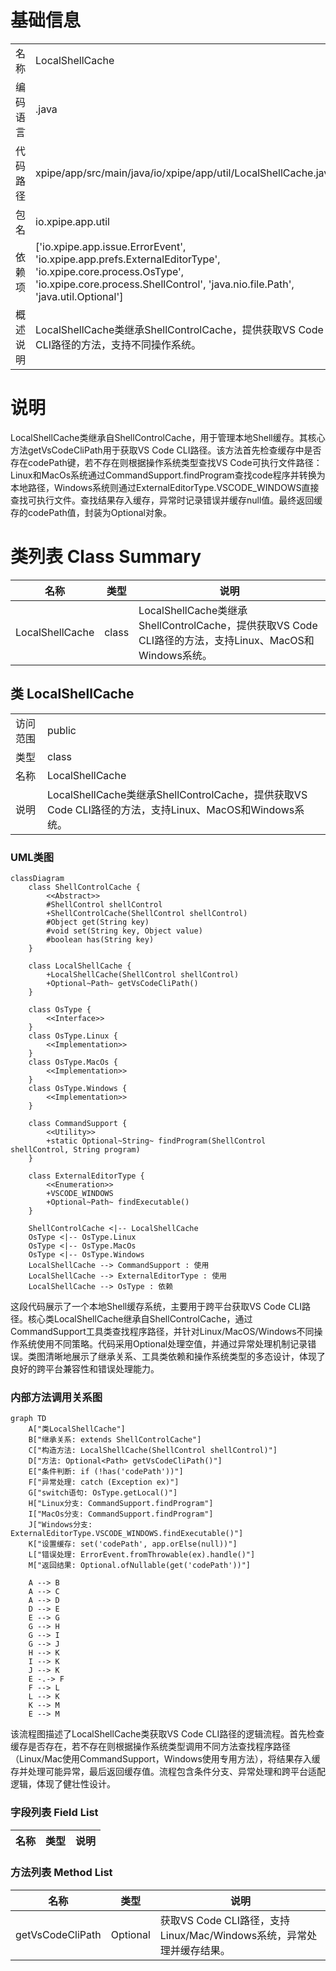 # 基础信息

|      |      |
|------|------|
| 名称 | LocalShellCache |
| 编码语言 | .java |
| 代码路径 | xpipe/app/src/main/java/io/xpipe/app/util/LocalShellCache.java |
| 包名 | io.xpipe.app.util |
| 依赖项 | ['io.xpipe.app.issue.ErrorEvent', 'io.xpipe.app.prefs.ExternalEditorType', 'io.xpipe.core.process.OsType', 'io.xpipe.core.process.ShellControl', 'java.nio.file.Path', 'java.util.Optional'] |
| 概述说明 | LocalShellCache类继承ShellControlCache，提供获取VS Code CLI路径的方法，支持不同操作系统。 |

# 说明

LocalShellCache类继承自ShellControlCache，用于管理本地Shell缓存。其核心方法getVsCodeCliPath用于获取VS Code CLI路径。该方法首先检查缓存中是否存在codePath键，若不存在则根据操作系统类型查找VS Code可执行文件路径：Linux和MacOs系统通过CommandSupport.findProgram查找code程序并转换为本地路径，Windows系统则通过ExternalEditorType.VSCODE_WINDOWS直接查找可执行文件。查找结果存入缓存，异常时记录错误并缓存null值。最终返回缓存的codePath值，封装为Optional对象。

# 类列表 Class Summary

| 名称   | 类型  | 说明 |
|-------|------|-------------|
| LocalShellCache | class | LocalShellCache类继承ShellControlCache，提供获取VS Code CLI路径的方法，支持Linux、MacOS和Windows系统。 |



## 类 LocalShellCache

|      |      |
|------|------|
| 访问范围 | public |
| 类型 | class |
| 名称 | LocalShellCache |
| 说明 | LocalShellCache类继承ShellControlCache，提供获取VS Code CLI路径的方法，支持Linux、MacOS和Windows系统。 |


### UML类图

```mermaid
classDiagram
    class ShellControlCache {
        <<Abstract>>
        #ShellControl shellControl
        +ShellControlCache(ShellControl shellControl)
        #Object get(String key)
        #void set(String key, Object value)
        #boolean has(String key)
    }

    class LocalShellCache {
        +LocalShellCache(ShellControl shellControl)
        +Optional~Path~ getVsCodeCliPath()
    }

    class OsType {
        <<Interface>>
    }
    class OsType.Linux {
        <<Implementation>>
    }
    class OsType.MacOs {
        <<Implementation>>
    }
    class OsType.Windows {
        <<Implementation>>
    }

    class CommandSupport {
        <<Utility>>
        +static Optional~String~ findProgram(ShellControl shellControl, String program)
    }

    class ExternalEditorType {
        <<Enumeration>>
        +VSCODE_WINDOWS
        +Optional~Path~ findExecutable()
    }

    ShellControlCache <|-- LocalShellCache
    OsType <|-- OsType.Linux
    OsType <|-- OsType.MacOs
    OsType <|-- OsType.Windows
    LocalShellCache --> CommandSupport : 使用
    LocalShellCache --> ExternalEditorType : 使用
    LocalShellCache --> OsType : 依赖
```

这段代码展示了一个本地Shell缓存系统，主要用于跨平台获取VS Code CLI路径。核心类LocalShellCache继承自ShellControlCache，通过CommandSupport工具类查找程序路径，并针对Linux/MacOS/Windows不同操作系统使用不同策略。代码采用Optional处理空值，并通过异常处理机制记录错误。类图清晰地展示了继承关系、工具类依赖和操作系统类型的多态设计，体现了良好的跨平台兼容性和错误处理能力。


### 内部方法调用关系图

```mermaid
graph TD
    A["类LocalShellCache"]
    B["继承关系: extends ShellControlCache"]
    C["构造方法: LocalShellCache(ShellControl shellControl)"]
    D["方法: Optional<Path> getVsCodeCliPath()"]
    E["条件判断: if (!has('codePath'))"]
    F["异常处理: catch (Exception ex)"]
    G["switch语句: OsType.getLocal()"]
    H["Linux分支: CommandSupport.findProgram"]
    I["MacOs分支: CommandSupport.findProgram"]
    J["Windows分支: ExternalEditorType.VSCODE_WINDOWS.findExecutable()"]
    K["设置缓存: set('codePath', app.orElse(null))"]
    L["错误处理: ErrorEvent.fromThrowable(ex).handle()"]
    M["返回结果: Optional.ofNullable(get('codePath'))"]

    A --> B
    A --> C
    A --> D
    D --> E
    E --> G
    G --> H
    G --> I
    G --> J
    H --> K
    I --> K
    J --> K
    E -.-> F
    F --> L
    L --> K
    K --> M
    E --> M
```

该流程图描述了LocalShellCache类获取VS Code CLI路径的逻辑流程。首先检查缓存是否存在，若不存在则根据操作系统类型调用不同方法查找程序路径（Linux/Mac使用CommandSupport，Windows使用专用方法），将结果存入缓存并处理可能异常，最后返回缓存值。流程包含条件分支、异常处理和跨平台适配逻辑，体现了健壮性设计。

### 字段列表 Field List

| 名称  | 类型  | 说明 |
|-------|-------|------|

### 方法列表 Method List

| 名称  | 类型  | 说明 |
|-------|-------|------|
| getVsCodeCliPath | Optional<Path> | 获取VS Code CLI路径，支持Linux/Mac/Windows系统，异常处理并缓存结果。 |




